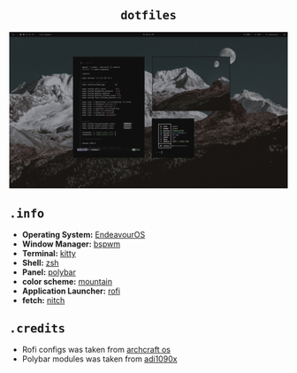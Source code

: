 <h2 align="center"> 
 <samp> dotfiles  </samp>
</h2>

<p align="center">
  <img src="preview.png">
</p>

## <samp> .info </samp>
- **Operating System:** [EndeavourOS](https://endeavouros.com/)
- **Window Manager:** [bspwm](https://github.com/baskerville/bspwm)
- **Terminal:** [kitty](https://sw.kovidgoyal.net/kitty/)
- **Shell:** [zsh](https://www.zsh.org/)
- **Panel:** [polybar](https://github.com/polybar/polybar)
- **color scheme:** [mountain](https://github.com/mountain-theme/Mountain)
- **Application Launcher:** [rofi](https://github.com/davatorium/rofi)
- **fetch:** [nitch](https://github.com/unxsh/nitch)

## <samp> .credits </samp>
- Rofi configs was taken from [archcraft os](https://archcraft.io/flavors.html)
- Polybar modules was taken from [adi1090x](https://github.com/adi1090x/polybar-themes)
